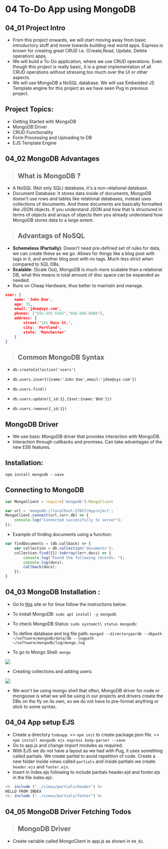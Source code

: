 # 04 To-Do App using MongoDB

## 04_01 Project Intro

- From this project onwards, we will start moving away from basic introductory stuff and move towards building real world apps. Express is known for creating great CRUD i.e. (Create,Read, Update, Delete operation) apps.
- We will build a To-Do application, where we use CRUD operations. Even though this project is really basic, it is a great implementation of all CRUD operations without stressing too much over the UI or other aspects.
- We will use MongoDB a NoSQL database. We will use Embedded JS Template engine for this project as we have seen Pug in previous project.

## Project Topics:

- Getting Started with MongoDB
- MongoDB Driver
- CRUD Functionality
- Form Processing and Uploading to DB
- EJS Template Engine

## 04_02 MongoDB Advantages

>## What is MongoDB ?
- A NoSQL (Not only SQL) database, it's a non-relational database.
- Document Database: It stores data inside of documents, MongoDB doesn't use rows and tables like relational databases, instead uses collections of documents. And these documents are basically formatted like JSON objects. If you understand JSON and how that is structured in terms of objects and arrays of objects then you already understand how MongoDB stores data to a large extent.

>## Advantags of NoSQL
- **Schemeless (Partially)**: Doesn't need pre-defined set of rules for data, we can create these as we go. Allows for things like a blog post with tags in it, and another blog post with no tags. Much less strict when compared to SQL DBs.
- **Scalable**: (Scale Out), MongoDB is much more scalable than a relational DB, what this means is total amount of disc space can be expanded as needed.
- Runs on Cheap Hardware, thus better to maintain and manage.

```json
user: {
    name: 'John Doe',
    age: 35,
    email:'jdoe@xyz.com',
    phones: ['555-555-5555','666-666-6666'],
    address: {
        street:'101 Main St.',
        city: 'Portland',
        state: 'Manchester'
    }
}
```
>## Common MongoDB Syntax

<!-- To create collection -->
- `db.createCollection('users')`

<!-- We can call different methods on the collection such as following: -->

- `db.users.insert({name:'John Doe',email:'jdoe@xyz.com'})`

- `db.users.find()`

- `db.users.update({_id:1},{$set:{name:'Bob'}})`

- `db.users.remove({_id:1})`

## MongoDB Driver

- We use basic MongoDB driver that provides interaction with MongoDB.
- Interaction through callbacks and promises. Can take advantages of the new ES6 features.

## Installation:
`npm install mongodb --save`

## Connecting to MongoDB

```js
var MongoClient = require('mongodb').MongoClient

var url = 'mongodb://localhost:27017/myproject';
MongoClient.connect(url,(err,db) => {
    console.log("Connected successfully to server");
});
```

- Example of finding documents using a function:

```js
var findDocuments = (db,callback) => {
    var collection = db.collection('documents');
    collection.find({}).toArray((err,docs) => {
        console.log("Found the following records: ");
        console.log(docs);
        callback(docs);
    });
}
```

## 04_03 MongoDB Installation :

- Go to [this](https://www.mongodb.com/) site or for linux follow the instructions below:

- To install MongoDB: `sudo apt install -y mongodb`

- To check MongoDB Status: `sudo systemctl status mongodb`: 

- To define database and log file path: `mongod --directoryperdb --dbpath ~/software/mongodb/data/db --logpath ~/software/mongodb/log/mongo.log`

- To go to Mongo Shell: `mongo`

![](https://i.imgur.com/nqfyyBw.png)

- Creating collections and adding users:

![](https://i.imgur.com/uyA0VNS.png)

- We won't be using mongo shell that often, MongoDB driver for node or mongoose is what we will be using in our projects and drivers create the DBs on the fly on its own, so we do not have to pre-format anything or stick to some syntax.

## 04_04 App setup EJS

- Create a directory `todoapp`. >> `npm init` to create package.json file. >> `npm install mongodb ejs express body-parser --save`
- Go to app.js and change import modules as required.
- With EJS we do not have a layout as we had with Pug, it uses something called partials. We create partial to avoid repetition of code. Create a new folder inside views called `partials` and inside partials we create `header.ejs` and `footer.ejs`.
- Insert in index.ejs following to include paritals header.ejd and footer.ejs in the file index.ejs:

```js
<%- include ("../views/partials/header") %>
HELLO FROM INDEX
<%- include ("../views/partials/footer") %>
```

## 04_05 MongoDB Driver Fetching Todos

>## MongoDB Driver

- Create variable called MongoClient in app.js as shown in `04_02`.

